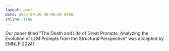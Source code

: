 ```yaml
---
layout: post
date: 2024-09-20 00:00:00-0000
inline: true
---
```


Our paper titled "The Death and Life of Great Prompts: Analyzing the Evolution of LLM Prompts from the Structural Perspective" was accepted by EMNLP 2024!
